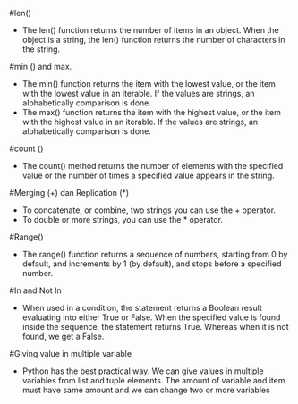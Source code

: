 #len()
- The len() function returns the number of items in an object. When the object is a string, the len() function returns the number of characters in the string.

#min () and max.
- The min() function returns the item with the lowest value, or the item with the lowest value in an iterable. If the values are strings, an alphabetically comparison is done.
- The max() function returns the item with the highest value, or the item with the highest value in an iterable. If the values are strings, an alphabetically comparison is done.

#count ()
- The count() method returns the number of elements with the specified value or the number of times a specified value appears in the string.

#Merging (+) dan Replication (*)
- To concatenate, or combine, two strings you can use the + operator.
- To double or more strings, you can use the * operator.

#Range()
- The range() function returns a sequence of numbers, starting from 0 by default, and increments by 1 (by default), and stops before a specified number.

#In and Not In
- When used in a condition, the statement returns a Boolean result evaluating into either True or False. When the specified value is found inside the sequence, the statement returns True. Whereas when it is not found, we get a False.

#Giving value in multiple variable
- Python has the best practical way. We can give values in multiple variables from list and tuple elements. The amount of variable and item must have same amount and we can change two or more variables

